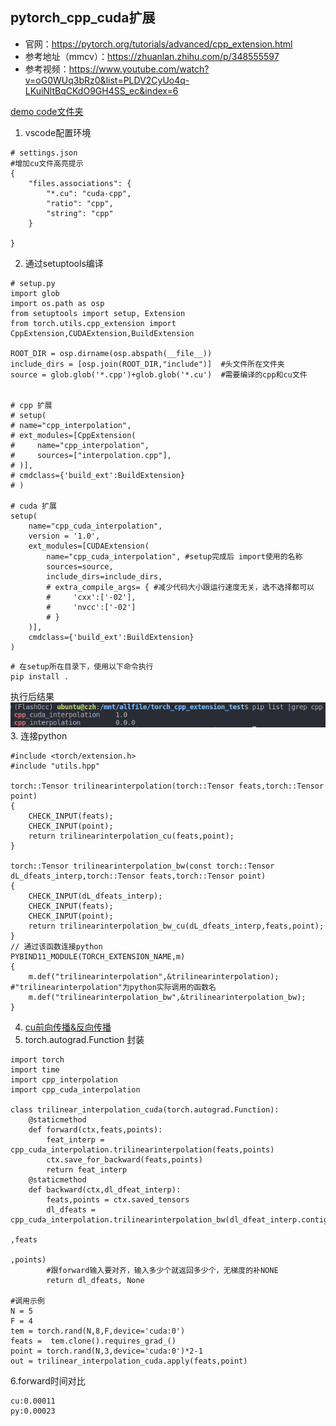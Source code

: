pytorch_cpp_cuda扩展
---
- 官网：https://pytorch.org/tutorials/advanced/cpp_extension.html
- 参考地址（mmcv）：https://zhuanlan.zhihu.com/p/348555597
- 参考视频：https://www.youtube.com/watch?v=oG0WUq3bRz0&list=PLDV2CyUo4q-LKuiNltBqCKdO9GH4SS_ec&index=6

[demo code文件夹](./torch_cpp_extension_test/)
1. vscode配置环境
```
# settings.json
#增加cu文件高亮提示
{
    "files.associations": {
        "*.cu": "cuda-cpp",
        "ratio": "cpp",
        "string": "cpp"
    }

}
```
2. 通过setuptools编译
```
# setup.py
import glob
import os.path as osp
from setuptools import setup, Extension
from torch.utils.cpp_extension import CppExtension,CUDAExtension,BuildExtension

ROOT_DIR = osp.dirname(osp.abspath(__file__))
include_dirs = [osp.join(ROOT_DIR,"include")]  #头文件所在文件夹
source = glob.glob('*.cpp')+glob.glob('*.cu')  #需要编译的cpp和cu文件 


# cpp 扩展
# setup(
# name="cpp_interpolation",
# ext_modules=[CppExtension(
#     name="cpp_interpolation",
#     sources=["interpolation.cpp"],
# )],
# cmdclass={'build_ext':BuildExtension}
# )

# cuda 扩展
setup(
    name="cpp_cuda_interpolation",
    version = '1.0',
    ext_modules=[CUDAExtension(
        name="cpp_cuda_interpolation", #setup完成后 import使用的名称
        sources=source,
        include_dirs=include_dirs,
        # extra_compile_args= { #减少代码大小跟运行速度无关，选不选择都可以
        #     'cxx':['-02'],
        #     'nvcc':['-02']
        # }
    )],
    cmdclass={'build_ext':BuildExtension}
)

```
```
# 在setup所在目录下，使用以下命令执行
pip install . 
```
执行后结果
![image](./../pictures/setup结果.png)
3. 连接python
```
#include <torch/extension.h>
#include "utils.hpp"

torch::Tensor trilinearinterpolation(torch::Tensor feats,torch::Tensor point)
{   
    CHECK_INPUT(feats);
    CHECK_INPUT(point);
    return trilinearinterpolation_cu(feats,point);
}

torch::Tensor trilinearinterpolation_bw(const torch::Tensor dL_dfeats_interp,torch::Tensor feats,torch::Tensor point)
{   
    CHECK_INPUT(dL_dfeats_interp);
    CHECK_INPUT(feats);
    CHECK_INPUT(point);
    return trilinearinterpolation_bw_cu(dL_dfeats_interp,feats,point);
}
// 通过该函数连接python
PYBIND11_MODULE(TORCH_EXTENSION_NAME,m)
{
    m.def("trilinearinterpolation",&trilinearinterpolation);     #"trilinearinterpolation"为python实际调用的函数名
    m.def("trilinearinterpolation_bw",&trilinearinterpolation_bw);
}
```
4. [cu前向传播&反向传播](./torch_cpp_extension_test/interpolation_kernel.cu)
5. torch.autograd.Function 封装
```
import torch
import time 
import cpp_interpolation
import cpp_cuda_interpolation

class trilinear_interpolation_cuda(torch.autograd.Function):
    @staticmethod
    def forward(ctx,feats,points):
        feat_interp = cpp_cuda_interpolation.trilinearinterpolation(feats,points)
        ctx.save_for_backward(feats,points)
        return feat_interp
    @staticmethod
    def backward(ctx,dl_dfeat_interp):
        feats,points = ctx.saved_tensors
        dl_dfeats = cpp_cuda_interpolation.trilinearinterpolation_bw(dl_dfeat_interp.contiguous()
                                                                     ,feats
                                                                     ,points)
        #跟forward输入要对齐，输入多少个就返回多少个，无梯度的补NONE
        return dl_dfeats, None

#调用示例
N = 5
F = 4
tem = torch.rand(N,8,F,device='cuda:0')
feats =  tem.clone().requires_grad_()
point = torch.rand(N,3,device='cuda:0')*2-1
out = trilinear_interpolation_cuda.apply(feats,point)
```
6.forward时间对比
```
cu:0.00011
py:0.00023
```